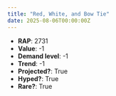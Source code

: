 ```yaml
---
title: "Red, White, and Bow Tie"
date: 2025-08-06T00:00:00Z
---
```

- **RAP**: 2731
- **Value**: -1
- **Demand level**: -1
- **Trend**: -1
- **Projected?**: True
- **Hyped?**: True
- **Rare?**: True
